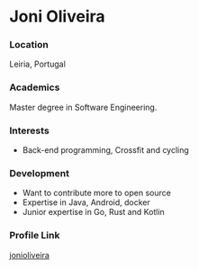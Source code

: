 # Joni Oliveira

### Location

Leiria, Portugal

### Academics

Master degree in Software Engineering.

### Interests

- Back-end programming, Crossfit and cycling

### Development

- Want to contribute more to open source
- Expertise in Java, Android, docker
- Junior expertise in Go, Rust and Kotlin

### Profile Link

[jonioliveira](https://github.com/jonioliveira)
